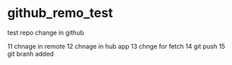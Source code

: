 # github_remo_test
test repo
change in github 

11 chnage in remote
12  chnage in hub app
13 chnge for fetch
14 git push
15 git branh added 